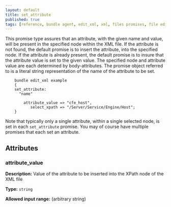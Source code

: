```yaml
---
layout: default
title: set_attribute
published: true
tags: [reference, bundle agent, edit_xml, xml, files promises, file editing]
---
```


This promise type assures that an attribute, with the given name and value, will
be present in the specified node within the XML file. If the attribute is not
found, the default promise is to insert the attribute, into the specified node.
If the attribute is already present, the default promise is to insure that the
attribute value is set to the given value. The specified node and attribute
value are each determined by body-attributes. The promise object referred to is
a literal string representation of the name of the attribute to be set.

```cf3
    bundle edit_xml example
    {
    set_attribute:
      "name"

        attribute_value => "cfe_host",
           select_xpath => "/Server/Service/Engine/Host";
    }
```

Note that typically only a single attribute, within a single selected
node, is set in each `set_attribute` promise. You may of course have
multiple promises that each set an attribute.

## Attributes ##

### attribute_value

**Description:** Value of the attribute to be inserted into the XPath node
of the XML file

**Type:** `string`

**Allowed input range:** (arbitrary string)

